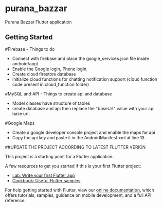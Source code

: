 # purana_bazzar

Purana Bazzar Flutter application

## Getting Started

#Firebase - Things to do
- Connect with firebase and place the google_services.json file inside android/app/
- Enable the Google login, Phone login,
- Create cloud firestore database
- initialize cloud functions for chatting notification support (cloud function code present in cloud_function folder)

#MySQL and API - Things to create api and database
- Model classes have structure of tables
- create database and api then replace the "baseUrl" value with your api base url.

#Google Maps
- Create a google developer console project and enable the maps for api
- Copy the api key and paste it in the AndroidManifest.xml at line 13

##UPDATE THE PROJECT ACCORDING TO LATEST FLUTTER VERION


This project is a starting point for a Flutter application.

A few resources to get you started if this is your first Flutter project:

- [Lab: Write your first Flutter app](https://flutter.dev/docs/get-started/codelab)
- [Cookbook: Useful Flutter samples](https://flutter.dev/docs/cookbook)

For help getting started with Flutter, view our
[online documentation](https://flutter.dev/docs), which offers tutorials,
samples, guidance on mobile development, and a full API reference.
